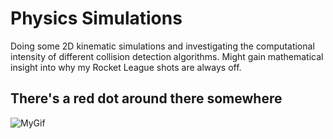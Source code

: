 # Physics Simulations
Doing some 2D kinematic simulations and investigating the computational intensity of different collision detection algorithms.
Might gain mathematical insight into why my Rocket League shots are always off.

## There's a red dot around there somewhere
![MyGif](https://github.com/user-attachments/assets/a1921f38-5e7f-4ecd-8411-a56ab921ffb6)
